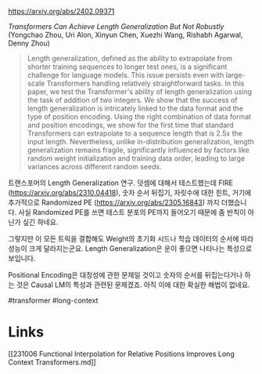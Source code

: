 https://arxiv.org/abs/2402.09371

*Transformers Can Achieve Length Generalization But Not Robustly* (Yongchao Zhou, Uri Alon, Xinyun Chen, Xuezhi Wang, Rishabh Agarwal, Denny Zhou)

> Length generalization, defined as the ability to extrapolate from shorter training sequences to longer test ones, is a significant challenge for language models. This issue persists even with large-scale Transformers handling relatively straightforward tasks. In this paper, we test the Transformer's ability of length generalization using the task of addition of two integers. We show that the success of length generalization is intricately linked to the data format and the type of position encoding. Using the right combination of data format and position encodings, we show for the first time that standard Transformers can extrapolate to a sequence length that is 2.5x the input length. Nevertheless, unlike in-distribution generalization, length generalization remains fragile, significantly influenced by factors like random weight initialization and training data order, leading to large variances across different random seeds.

트랜스포머의 Length Generalization 연구. 덧셈에 대해서 테스트했는데 FIRE (https://arxiv.org/abs/2310.04418), 숫자 순서 뒤집기, 자릿수에 대한 힌트, 거기에 추가적으로 Randomized PE (https://arxiv.org/abs/2305.16843) 까지 더했습니다. 사실 Randomized PE를 쓰면 테스트 분포의 PE까지 들어오기 때문에 좀 반칙이 아닌가 싶긴 하네요.

그렇지만 이 모든 트릭을 결합해도 Weight의 초기화 시드나 학습 데이터의 순서에 따라 성능이 크게 달라지는군요. Length Generalization은 운이 좋으면 나타나는 특성으로 보입니다.

Positional Encoding은 대칭성에 관한 문제일 것이고 숫자의 순서를 뒤집는다거나 하는 것은 Causal LM의 특성과 관련된 문제겠죠. 아직 이에 대한 확실한 해법이 없네요.

#transformer #long-context

# Links

[[231006 Functional Interpolation for Relative Positions Improves Long Context Transformers.md]]